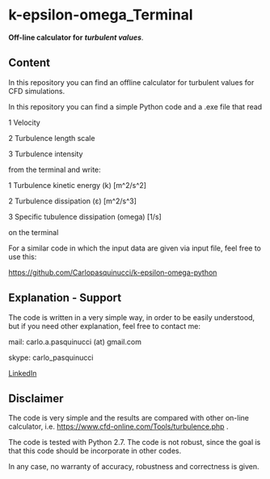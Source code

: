 # k-epsilon-omega_Terminal

**Off-line calculator for** ***turbulent values***.

## Content  
In this repository you can find an offline calculator for turbulent values for CFD simulations.

In this repository you can find a simple Python code and a .exe file that read

1 Velocity

2 Turbulence length scale

3 Turbulence intensity

from the terminal and write:

1 Turbulence kinetic energy	(k) [m^2/s^2]

2 Turbulence dissipation (ε) [m^2/s^3]

3 Specific tubulence dissipation (omega) [1/s]

on the terminal

For a similar code in which the input data are given via input file, feel free to use this:

https://github.com/Carlopasquinucci/k-epsilon-omega-python


## Explanation - Support
The code is written in a very simple way, in order to be easily understood, but if you need other explanation, feel free to contact me:

mail: carlo.a.pasquinucci (at) gmail.com

skype: carlo_pasquinucci

[LinkedIn](https://www.linkedin.com/in/carloaugustopasquinucci/)


## Disclaimer
The code is very simple and the results are compared with other on-line calculator, i.e. https://www.cfd-online.com/Tools/turbulence.php .

The code is tested with Python 2.7.
The code is not robust, since the goal is that this code should be incorporate in other codes.

In any case, no warranty of accuracy, robustness and correctness is given.
